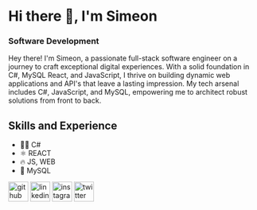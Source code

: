 # Hi there 👋, I'm Simeon
### Software Development
Hey there! I'm Simeon, a passionate full-stack software engineer on a journey to craft exceptional digital experiences. With a solid foundation in C#, MySQL React, and JavaScript, I thrive on building dynamic web applications and API's that leave a lasting impression. My tech arsenal includes C#, JavaScript, and MySQL, empowering me to architect robust solutions from front to back.

## Skills and Experience
* 👨‍💻 C# 
* ⚛️ REACT 
* 🔥 JS, WEB 
* 📘 MySQL 



[<img src='https://cdn.jsdelivr.net/npm/simple-icons@3.0.1/icons/github.svg' alt='github' height='40'>](https://github.com/SimeonCoded)  [<img src='https://cdn.jsdelivr.net/npm/simple-icons@3.0.1/icons/linkedin.svg' alt='linkedin' height='40'>](https://www.linkedin.com/in/simeon-olawore-4439291a3/)  [<img src='https://cdn.jsdelivr.net/npm/simple-icons@3.0.1/icons/instagram.svg' alt='instagram' height='40'>](https://www.instagram.com/simeon.coded/)  [<img src='https://cdn.jsdelivr.net/npm/simple-icons@3.0.1/icons/twitter.svg' alt='twitter' height='40'>](https://twitter.com/OlaworeSimeon)  

